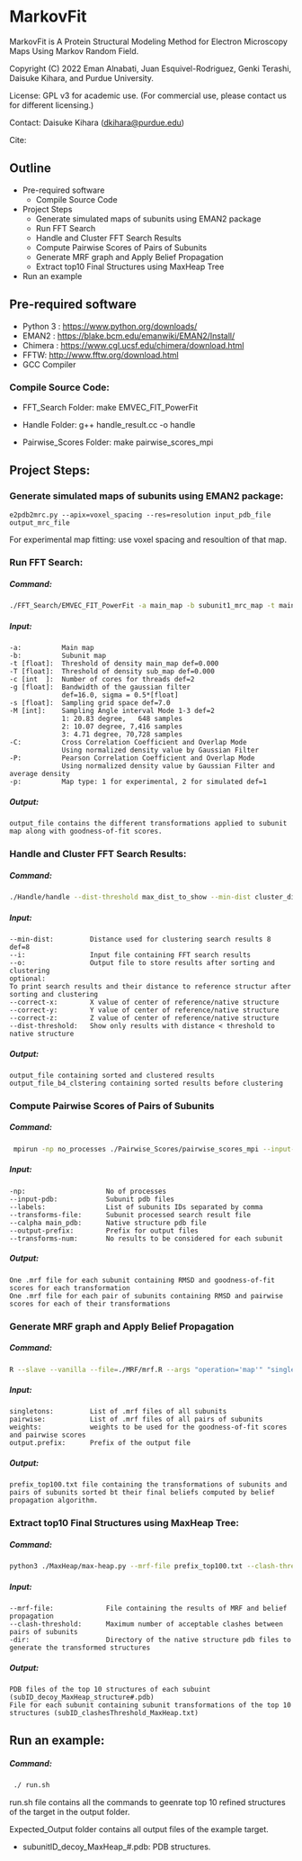 # MarkovFit
MarkovFit is A Protein Structural Modeling Method for Electron Microscopy Maps Using Markov Random Field.

Copyright (C) 2022 Eman Alnabati, Juan Esquivel-Rodriguez, Genki Terashi, Daisuke Kihara, and Purdue University.

License: GPL v3 for academic use. (For commercial use, please contact us for different licensing.)

Contact: Daisuke Kihara (dkihara@purdue.edu)

Cite:
## Outline
- Pre-required software
    - Compile Source Code
- Project Steps
    - Generate simulated maps of subunits using EMAN2 package
    - Run FFT Search
    - Handle and Cluster FFT Search Results
    - Compute Pairwise Scores of Pairs of Subunits
    - Generate MRF graph and Apply Belief Propagation
    - Extract top10 Final Structures using MaxHeap Tree
- Run an example
    

## Pre-required software
- Python 3 : https://www.python.org/downloads/
- EMAN2 : https://blake.bcm.edu/emanwiki/EMAN2/Install/
- Chimera : https://www.cgl.ucsf.edu/chimera/download.html
- FFTW: http://www.fftw.org/download.html
- GCC Compiler

### Compile Source Code:
- FFT_Search Folder:
make EMVEC_FIT_PowerFit

- Handle Folder:
g++ handle_result.cc -o handle

- Pairwise_Scores Folder:
make pairwise_scores_mpi


## Project Steps:
### Generate simulated maps of subunits using EMAN2 package:
    e2pdb2mrc.py --apix=voxel_spacing --res=resolution input_pdb_file output_mrc_file

For experimental map fitting: use voxel spacing and resoultion of that map. 

### Run FFT Search:
##### Command:
```sh
./FFT_Search/EMVEC_FIT_PowerFit -a main_map -b subunit1_mrc_map -t main_map_contour_level -T subunit_map_contour_level -c no_processes -P true -M 2 -s voxel_space -p map_type > output_file
```

##### Input:
    -a:          Main map
    -b:          Subunit map
    -t [float]:  Threshold of density main_map def=0.000
    -T [float]:  Threshold of density sub_map def=0.000
    -c [int  ]:  Number of cores for threads def=2
    -g [float]:  Bandwidth of the gaussian filter
                 def=16.0, sigma = 0.5*[float]
    -s [float]:  Sampling grid space def=7.0
    -M [int]:    Sampling Angle interval Mode 1-3 def=2
                 1: 20.83 degree,   648 samples
                 2: 10.07 degree, 7,416 samples
                 3: 4.71 degree, 70,728 samples
    -C:          Cross Correlation Coefficient and Overlap Mode 
                 Using normalized density value by Gaussian Filter
    -P:          Pearson Correlation Coefficient and Overlap Mode 
                 Using normalized density value by Gaussian Filter and average density
    -p:          Map type: 1 for experimental, 2 for simulated def=1 
           
##### Output:
    output_file contains the different transformations applied to subunit map along with goodness-of-fit scores. 

### Handle and Cluster FFT Search Results:
##### Command:
```sh
./Handle/handle --dist-threshold max_dist_to_show --min-dist cluster_dist_thrshold --correct-x center_x --correct-y center_y --correct-z center_z --i input_file --o output_file
```
##### Input:
    --min-dist:         Distance used for clustering search results 8 def=8
    --i:                Input file containing FFT search results
    --o:                Output file to store results after sorting and clustering
    optional:
    To print search results and their distance to reference structur after sorting and clustering
    --correct-x:        X value of center of reference/native structure
    --correct-y:        Y value of center of reference/native structure 
    --correct-z:        Z value of center of reference/native structure 
    --dist-threshold:   Show only results with distance < threshold to native structure

##### Output:
    output_file containing sorted and clustered results 
    output_file_b4_clstering containing sorted results before clustering

### Compute Pairwise Scores of Pairs of Subunits
##### Command:
```sh
 mpirun -np no_processes ./Pairwise_Scores/pairwise_scores_mpi --input-pdb subunit1_pdb ... --input-pdb subunitN_pdb --labels A,B,C --transforms-file sub1_processed_search_result_file --transforms-file subN_processed_search_result_file  --calpha main_pdb --transforms-num no_results_per_subunit
```
##### Input:
    -np:                    No of processes
    --input-pdb:            Subunit pdb files
    --labels:               List of subunits IDs separated by comma
    --transforms-file:      Subunit processed search result file 
    --calpha main_pdb:      Native structure pdb file
    --output-prefix:        Prefix for output files
    --transforms-num:       No results to be considered for each subunit

##### Output:
    One .mrf file for each subunit containing RMSD and goodness-of-fit scores for each transformation
    One .mrf file for each pair of subunits containing RMSD and pairwise scores for each of their transformations
    
### Generate MRF graph and Apply Belief Propagation
##### Command:
```sh
R --slave --vanilla --file=./MRF/mrf.R --args "operation='map'" "singletons=c('sub1.mrf',...,'subN.mrf')" "pairwise=c('sub1-sub2.mrf','sub1-sub3.mrf',...,'sub(N-1)-subN.mrf')" "weights=potential.collection.weights(CC=0.5,Overlap=0.9,PhysicsScore=1,no_clashes=0.8)" "output.prefix='mrf'"
```
##### Input:
    singletons:         List of .mrf files of all subunits
    pairwise:           List of .mrf files of all pairs of subunits
    weights:            weights to be used for the goodness-of-fit scores and pairwise scores  
    output.prefix:      Prefix of the output file

##### Output:
    prefix_top100.txt file containing the transformations of subunits and pairs of subunits sorted bt their final beliefs computed by belief propagation algorithm.

### Extract top10 Final Structures using MaxHeap Tree:
##### Command:
```sh
python3 ./MaxHeap/max-heap.py --mrf-file prefix_top100.txt --clash-threshold no_clashes -dir pdb_dir
```
##### Input:
    --mrf-file:             File containing the results of MRF and belief propagation 
    --clash-threshold:      Maximum number of acceptable clashes between pairs of subunits
    -dir:                   Directory of the native structure pdb files to generate the transformed structures   

##### Output:
    PDB files of the top 10 structures of each subuint (subID_decoy_MaxHeap_structure#.pdb)
    File for each subunit containing subunit transformations of the top 10 structures (subID_clashesThreshold_MaxHeap.txt)
    
## Run an example:
##### Command:
```sh
 ./ run.sh
```
run.sh file contains all the commands to geenrate top 10 refined structures of the target in the output folder.

Expected_Output folder contains all output files of the example target. 
- subunitID_decoy_MaxHeap_#.pdb: PDB structures.
